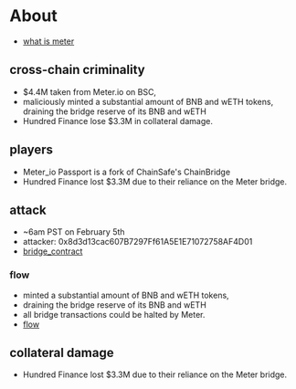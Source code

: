 # About
* [what is meter](meter.md)

## cross-chain criminality

* $4.4M taken from Meter.io on BSC, 
* maliciously minted a substantial amount of BNB and wETH tokens, draining the bridge reserve of its BNB and wETH
* Hundred Finance lose $3.3M in collateral damage.


## players

* Meter_io Passport is a fork of ChainSafe's ChainBridge
* Hundred Finance lost $3.3M due to their reliance on the Meter bridge.


## attack
* ~6am PST on February 5th
* attacker: 0x8d3d13cac607B7297Ff61A5E1E71072758AF4D01
* [bridge_contract](bridge_contract.md)


### flow
* minted a substantial amount of BNB and wETH tokens, 
* draining the bridge reserve of its BNB and wETH 
* all bridge transactions could be halted by Meter.
* [flow](flow.md)


## collateral damage
* Hundred Finance lost $3.3M due to their reliance on the Meter bridge.